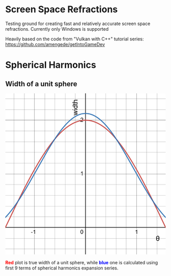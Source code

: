 # Screen Space Refractions 

Testing ground for creating fast and relatively accurate screen space refractions. Currently only Windows is supported

Heavily based on the code from "Vulkan with C++" tutorial series: https://github.com/amengede/getIntoGameDev

# Spherical Harmonics
## Width of a unit sphere
![Sphere width](./graphics/sphere_width.png)

<span style="color:red">**Red**</span> plot is true width of a unit sphere, while <span style="color:blue">**blue**</span> one is calculated using first 9 terms of spherical harmonics expansion series.